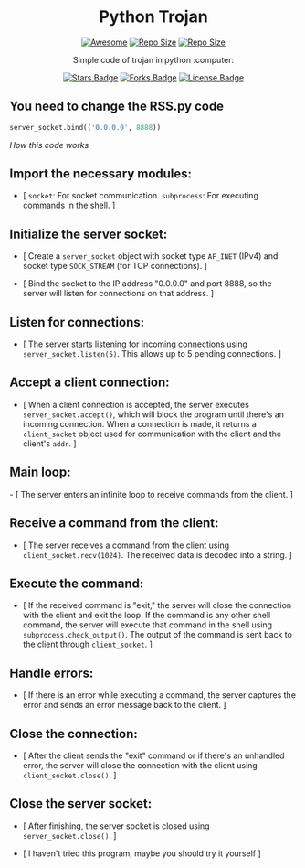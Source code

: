<h1 align="center">Python Trojan</h1>
<p align="center"><a href="https://cdn.jsdelivr.net/gh/sindresorhus/awesome@d7305f38d29fed78fa85652e3a63e154dd8e8829/media/badge.svg?label=Repo%20size&style=flat-square"> <img src="https://cdn.jsdelivr.net/gh/sindresorhus/awesome@d7305f38d29fed78fa85652e3a63e154dd8e8829/media/badge.svg?label=Repo%20size&style=flat-square" alt="Awesome" /></a> <a align="center"><a href="https://api.codacy.com/project/badge/Grade/441b48966e9f4b58a643d7c4cee8ba66?label=Repo%20size&style=flat-square"> <img src="https://api.codacy.com/project/badge/Grade/441b48966e9f4b58a643d7c4cee8ba66?label=Repo%20size&style=flat-square" alt="Repo Size" /></a> <a align="center"><a href="https://img.shields.io/github/repo-size/Sasser1337/Trojan.svg?label=Repo%20size&style=flat-square"> <img src="https://img.shields.io/github/repo-size/Sasser1337/Trojan.svg?label=Repo%20size&style=flat-square" alt="Repo Size" /></a></p> </p><p align="center"><a 

<h2 align="center">Simple code of trojan in python :computer:</h2>

<p align="center"><a href="https://github.com/Sasser1337/Trojan/stargazers"><img src="https://img.shields.io/github/stars/Sasser1337/Trojan" alt="Stars Badge"/></a> <a align="center">
<a href="https://github.com/Sasser1337/awesome-github-profile-readme/network/members"><img src="https://img.shields.io/github/forks/Sasser1337/Trojan" alt="Forks Badge"/></a> <a align="center">
<a href="https://github.com/Sasser1337/Trojan/blob/master/LICENSE"><img src="https://img.shields.io/github/license/Sasser1337/Trojan?color=2b9348" alt="License Badge"/></a> <a align="center">

<h2> You need to change the RSS.py code </h2>

```python
server_socket.bind(('0.0.0.0', 8888))
```
<i>How this code works</i>

<h2> Import the necessary modules: </h2>

- [ `socket`: For socket communication.
`subprocess`: For executing commands in the shell. ]

<h2> Initialize the server socket: </h2>

- [ Create a `server_socket` object with socket type `AF_INET` (IPv4) and socket type `SOCK_STREAM` (for TCP connections). ]

- [ Bind the socket to the IP address "0.0.0.0" and port 8888, so the server will listen for connections on that address. ]

<h2> Listen for connections: </h2>

- [ The server starts listening for incoming connections using `server_socket.listen(5)`. This allows up to 5 pending connections. ]

<h2> Accept a client connection: </h2>

- [ When a client connection is accepted, the server executes `server_socket.accept()`, which will block the program until there's an incoming connection. When a connection is made, it returns a `client_socket` object used for communication with the client and the client's `addr`. ]

<h2> Main loop: </h2>
- [ The server enters an infinite loop to receive commands from the client. ]

<h2> Receive a command from the client: </h2>

- [ The server receives a command from the client using `client_socket.recv(1024)`. The received data is decoded into a string. ]

<h2> Execute the command: </h2>

- [ If the received command is "exit," the server will close the connection with the client and exit the loop.
If the command is any other shell command, the server will execute that command in the shell using `subprocess.check_output()`. The output of the command is sent back to the client through `client_socket`. ]

<h2> Handle errors: </h2>

- [ If there is an error while executing a command, the server captures the error and sends an error message back to the client. ]

<h2> Close the connection: </h2>

- [ After the client sends the "exit" command or if there's an unhandled error, the server will close the connection with the client using `client_socket.close()`. ]

<h2> Close the server socket: </h2>

- [ After finishing, the server socket is closed using `server_socket.close()`. ]

- [ I haven't tried this program, maybe you should try it yourself ]
